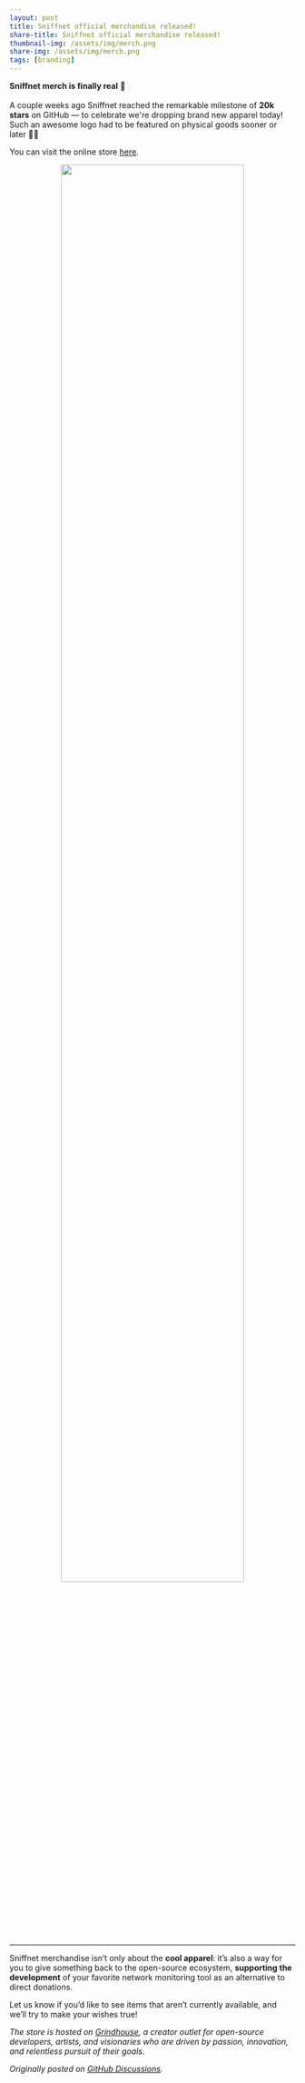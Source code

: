 ```yaml
---
layout: post
title: Sniffnet official merchandise released!
share-title: Sniffnet official merchandise released!
thumbnail-img: /assets/img/merch.png
share-img: /assets/img/merch.png
tags: [branding]
---
```


**Sniffnet merch is finally real** 🎉 <br><br>
A couple weeks ago Sniffnet reached the remarkable milestone of **20k stars** on GitHub — to celebrate we're dropping brand new apparel today!<br>
Such an awesome logo had to be featured on physical goods sooner or later 🕵️‍♂️

You can visit the online store <a target="_blank" href="https://grindhouse.dev/collections/sniffnet">here</a>.

<div align="center">
<a target="_blank" href="https://grindhouse.dev/collections/sniffnet">
<img alt="" width="80%" src="{{ 'assets/img/merch.png' | relative_url }}"/>
</a>
</div>

<hr>

Sniffnet merchandise isn’t only about the **cool apparel**: it’s also a way for you to give something back to the open-source ecosystem, **supporting the development** of your favorite network monitoring tool as an alternative to direct donations.

Let us know if you’d like to see items that aren’t currently available, and we’ll try to make your wishes true!

_The store is hosted on <a target="_blank" href="https://grindhouse.dev">Grindhouse</a>, a creator outlet for open-source developers, artists, and visionaries who are driven by passion, innovation, and relentless pursuit of their goals._

_Originally posted on <a target="_blank" href="https://github.com/GyulyVGC/sniffnet/discussions/722">GitHub Discussions</a>._
